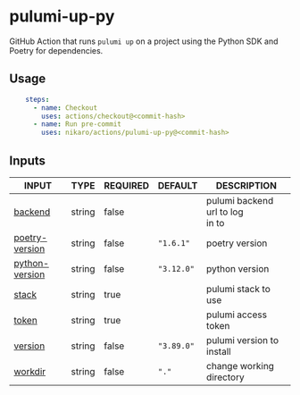 # pulumi-up-py

GitHub Action that runs `pulumi up` on a project using the Python SDK and Poetry for dependencies.

## Usage

```yaml
    steps:
      - name: Checkout
        uses: actions/checkout@<commit-hash>
      - name: Run pre-commit
        uses: nikaro/actions/pulumi-up-py@<commit-hash>
```

## Inputs

<!-- AUTO-DOC-INPUT:START - Do not remove or modify this section -->

|                                   INPUT                                    |  TYPE  | REQUIRED |  DEFAULT   |             DESCRIPTION              |
|----------------------------------------------------------------------------|--------|----------|------------|--------------------------------------|
|           <a name="input_backend"></a>[backend](#input_backend)            | string |  false   |            | pulumi backend url to log <br>in to  |
| <a name="input_poetry-version"></a>[poetry-version](#input_poetry-version) | string |  false   | `"1.6.1"`  |            poetry version            |
| <a name="input_python-version"></a>[python-version](#input_python-version) | string |  false   | `"3.12.0"` |            python version            |
|              <a name="input_stack"></a>[stack](#input_stack)               | string |   true   |            |         pulumi stack to use          |
|              <a name="input_token"></a>[token](#input_token)               | string |   true   |            |         pulumi access token          |
|           <a name="input_version"></a>[version](#input_version)            | string |  false   | `"3.89.0"` |      pulumi version to install       |
|           <a name="input_workdir"></a>[workdir](#input_workdir)            | string |  false   |   `"."`    |       change working directory       |

<!-- AUTO-DOC-INPUT:END -->
